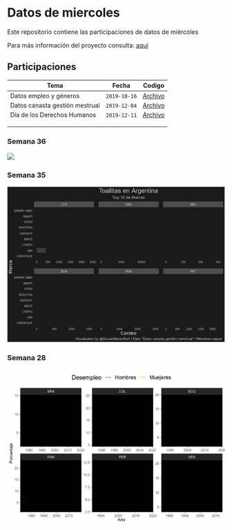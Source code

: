 
<!-- README.md is generated from README.Rmd. Please edit that file -->

# Datos de miercoles

<!-- badges: start -->

<!-- badges: end -->

Este repositorio contiene las participaciones de datos de miércoles

Para más información del proyecto consulta:
<a href="https://github.com/cienciadedatos/datos-de-miercoles" target="_blank">aquí</a>

## Participaciones

| Tema                           | Fecha        | Codigo                                                                                                      |
| ------------------------------ | ------------ | ----------------------------------------------------------------------------------------------------------- |
| Datos empleo y géneros         | `2019-10-16` | <a href="https://duvancho321.github.io/Datos_de_miercoles/Folder/2019/16-10-19" target="_blank">Archivo</a> |
| Datos canasta gestión mestrual | `2019-12-04` | <a href="https://duvancho321.github.io/Datos_de_miercoles/Folder/2019/04-12-19" target="_blank">Archivo</a> |
| Día de los Derechos Humanos    | `2019-12-11` | <a href="https://duvancho321.github.io/Datos_de_miercoles/Folder/2019/11-12-19" target="_blank">Archivo</a> |
|                                |              |                                                                                                             |
|                                |              |                                                                                                             |
|                                |              |                                                                                                             |

### Semana 36

![](./Folder/2019/11-12-19/README_files/figure-gfm/unnamed-chunk-5-1.gif)

### Semana 35

![](./Folder/2019/04-12-19/README_files/figure-gfm/unnamed-chunk-4-1.gif)

### Semana 28

![](./Folder/2019/16-10-19/README_files/figure-gfm/unnamed-chunk-4-1.gif)
